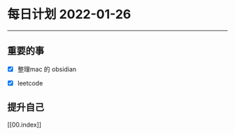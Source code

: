 #  每日计划 2022-01-26
---
## 重要的事
- [x]  整理mac 的 obsidian 
- [x] leetcode



## 提升自己
 
  



[[00.index]]








